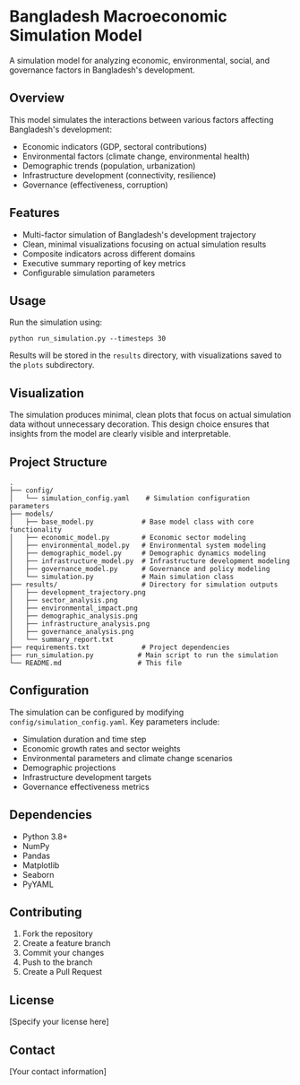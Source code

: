 # Bangladesh Macroeconomic Simulation Model

A simulation model for analyzing economic, environmental, social, and governance factors in Bangladesh's development.

## Overview

This model simulates the interactions between various factors affecting Bangladesh's development:
- Economic indicators (GDP, sectoral contributions)
- Environmental factors (climate change, environmental health)
- Demographic trends (population, urbanization)
- Infrastructure development (connectivity, resilience)
- Governance (effectiveness, corruption)

## Features

- Multi-factor simulation of Bangladesh's development trajectory
- Clean, minimal visualizations focusing on actual simulation results
- Composite indicators across different domains
- Executive summary reporting of key metrics
- Configurable simulation parameters

## Usage

Run the simulation using:

```
python run_simulation.py --timesteps 30
```

Results will be stored in the `results` directory, with visualizations saved to the `plots` subdirectory.

## Visualization

The simulation produces minimal, clean plots that focus on actual simulation data without unnecessary decoration. This design choice ensures that insights from the model are clearly visible and interpretable.

## Project Structure

```
.
├── config/
│   └── simulation_config.yaml    # Simulation configuration parameters
├── models/
│   ├── base_model.py            # Base model class with core functionality
│   ├── economic_model.py        # Economic sector modeling
│   ├── environmental_model.py   # Environmental system modeling
│   ├── demographic_model.py     # Demographic dynamics modeling
│   ├── infrastructure_model.py  # Infrastructure development modeling
│   ├── governance_model.py      # Governance and policy modeling
│   └── simulation.py            # Main simulation class
├── results/                     # Directory for simulation outputs
│   ├── development_trajectory.png
│   ├── sector_analysis.png
│   ├── environmental_impact.png
│   ├── demographic_analysis.png
│   ├── infrastructure_analysis.png
│   ├── governance_analysis.png
│   └── summary_report.txt
├── requirements.txt             # Project dependencies
├── run_simulation.py           # Main script to run the simulation
└── README.md                   # This file
```

## Configuration

The simulation can be configured by modifying `config/simulation_config.yaml`. Key parameters include:

- Simulation duration and time step
- Economic growth rates and sector weights
- Environmental parameters and climate change scenarios
- Demographic projections
- Infrastructure development targets
- Governance effectiveness metrics

## Dependencies

- Python 3.8+
- NumPy
- Pandas
- Matplotlib
- Seaborn
- PyYAML

## Contributing

1. Fork the repository
2. Create a feature branch
3. Commit your changes
4. Push to the branch
5. Create a Pull Request

## License

[Specify your license here]

## Contact

[Your contact information]
